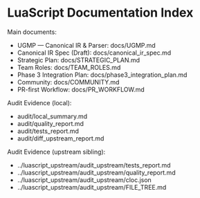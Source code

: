 # LuaScript Documentation Index

Main documents:

- UGMP — Canonical IR & Parser: docs/UGMP.md
- Canonical IR Spec (Draft): docs/canonical_ir_spec.md
- Strategic Plan: docs/STRATEGIC_PLAN.md
- Team Roles: docs/TEAM_ROLES.md
- Phase 3 Integration Plan: docs/phase3_integration_plan.md
- Community: docs/COMMUNITY.md
- PR-first Workflow: docs/PR_WORKFLOW.md

Audit Evidence (local):

- audit/local_summary.md
- audit/quality_report.md
- audit/tests_report.md
- audit/diff_upstream_report.md

Audit Evidence (upstream sibling):

- ../luascript_upstream/audit_upstream/tests_report.md
- ../luascript_upstream/audit_upstream/quality_report.md
- ../luascript_upstream/audit_upstream/cloc.json
- ../luascript_upstream/audit_upstream/FILE_TREE.md
